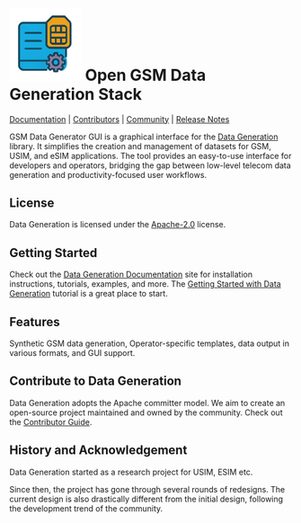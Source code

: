 <!--
  <table>
    <tr>
      <td><img src=https://raw.githubusercontent.com/hamzaqureshi5/gsm-data-generator-gui/ds0/src/resources/icon_without_text.png width="128"/></td>
      <td style="vertical-align: middle; padding-left: 12px;">
        <h1>GSM Data Generation Stack</h1>
      </td>
    </tr>
  </table>
</p>
!-->

<img src=https://raw.githubusercontent.com/hamzaqureshi5/gsm-data-generator-gui/ds0/src/resources/icon_without_text.png width=128/> Open GSM Data Generation Stack
==============================================
[Documentation]() |
[Contributors](CONTRIBUTORS.md) |
[Community]() |
[Release Notes](NEWS.md)

GSM Data Generator GUI is a graphical interface for the [Data Generation](https://github.com/open-etsi/gsm-data-generator) library. It simplifies the creation and management of datasets for GSM, USIM, and eSIM applications. The tool provides an easy-to-use interface for developers and operators, bridging the gap between low-level telecom data generation and productivity-focused user workflows.

License
-------
Data Generation is licensed under the [Apache-2.0](LICENSE) license.

Getting Started
---------------
Check out the [Data Generation Documentation]() site for installation instructions, tutorials, examples, and more.
The [Getting Started with Data Generation]() tutorial is a great place to start.


Features
--------
Synthetic GSM data generation, Operator-specific templates, data output in various formats, and GUI support.


Contribute to Data Generation
-----------------
Data Generation adopts the Apache committer model. We aim to create an open-source project maintained and owned by the community.
Check out the [Contributor Guide]().

History and Acknowledgement
---------------------------
Data Generation started as a research project for USIM, ESIM etc.
<!-- The first version of the project benefited a lot from the following projects:

- [Halide](https://github.com/halide/Halide): Part of TVM's TIR and arithmetic simplification module
 originates from Halide. We also learned and adapted some parts of the lowering pipeline from Halide.
- [Loopy](https://github.com/inducer/loopy): use of integer set analysis and its loop transformation primitives.
- [Theano](https://github.com/Theano/Theano): the design inspiration of symbolic scan operator for recurrence. -->

Since then, the project has gone through several rounds of redesigns.
The current design is also drastically different from the initial design, following the
development trend of the community.





































